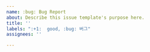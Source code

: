 ```yaml
---
name: :bug: Bug Report
about: Describe this issue template's purpose here.
title: ''
labels: ":+1:  good, :bug: 버그"
assignees: ''

---
```



